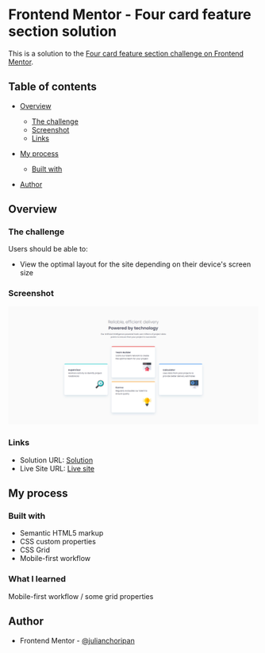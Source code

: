 # Frontend Mentor - Four card feature section solution

This is a solution to the [Four card feature section challenge on Frontend Mentor](https://www.frontendmentor.io/challenges/four-card-feature-section-weK1eFYK).

## Table of contents

- [Overview](#overview)
  - [The challenge](#the-challenge)
  - [Screenshot](#screenshot)
  - [Links](#links)
- [My process](#my-process)
  - [Built with](#built-with)

- [Author](#author)

## Overview

### The challenge

Users should be able to:

- View the optimal layout for the site depending on their device's screen size

### Screenshot

![](./screenshot.png)

### Links

- Solution URL: [Solution](https://www.frontendmentor.io/solutions/four-cards-feature-section-9AQI0U3JtL)
- Live Site URL: [Live site](https://julianchoripan.github.com/FM-four-card-feature-section)

## My process

### Built with

- Semantic HTML5 markup
- CSS custom properties
- CSS Grid
- Mobile-first workflow

### What I learned

Mobile-first workflow / some grid properties

## Author

- Frontend Mentor - [@julianchoripan](https://www.frontendmentor.io/profile/julianchoripan)
